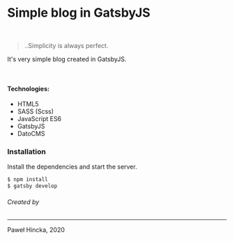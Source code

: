 # Simple blog in GatsbyJS
<br/>

> ..Simplicity is always perfect.

It's very simple blog created in GatsbyJS.

  
<br>

#### Technologies:
  - HTML5
  - SASS (Scss)
  - JavaScript ES6
  - GatsbyJS
  - DatoCMS


### Installation

Install the dependencies and start the server.

```sh
$ npm install
$ gatsby develop
```

###### Created by
----
Paweł Hincka, 2020